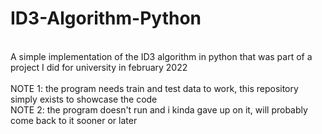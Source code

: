# ID3-Algorithm-Python

<br>
A simple implementation of the ID3 algorithm in python that was part of a project I did for university in february 2022 <br><br>
NOTE 1: the program needs train and test data to work, this repository simply exists to showcase the code <br>
NOTE 2: the program doesn't run and i kinda gave up on it, will probably come back to it sooner or later <br>

